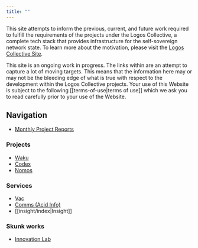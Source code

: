 ```yaml
---
title: ""
---
```

This site attempts to inform the previous, current, and future work required to fulfill the requirements of the projects under the Logos Collective, a complete tech stack that provides infrastructure for the self-sovereign network state. To learn more about the motivation, please visit the [Logos Collective Site](https://logos.co).

This site is an ongoing work in progress. The links within are an attempt to capture a lot of moving targets. This means that the information here may or may not be the bleeding edge of what is true with respect to the development within the Logos Collective projects. Your use of this Website is subject to the following [[terms-of-use|terms of use]] which we ask you to read carefully prior to your use of the Website. 

## Navigation
- [Monthly Project Reports](tags/monthly-report)

### Projects
- [Waku](waku/index.md)
- [Codex](codex/overview.md)
- [Nomos](nomos/index.md)

### Services
- [Vac](vac/index.md)
- [Comms (Acid Info)](acid/index.md)
- [[insight/index|Insight]]

### Skunk works
- [Innovation Lab](innovation_lab/index.md)
